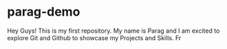 # parag-demo
Hey Guys! This is my first repository. My name is Parag and I am excited to explore Git and Github to showcase my Projects and Skills.
Fr
